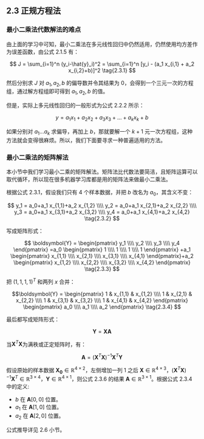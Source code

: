 
## 2.3 正规方程法

### 最小二乘法代数解法的难点

由上面的学习中可知，最小二乘法在多元线性回归中仍然适用，仍然使用均方差作为误差函数，由公式 2.1.5 有：

$$
J = \sum_{i=1}^n (y_i-\hat{y}_i)^2 = \sum_{i=1}^n [y_i - (a_1 x_{i,1} + a_2 x_{i,2}+b)]^2 
\tag{2.3.1}
$$


然后分别求 $J$ 对 $a_1, a_2, b$ 的偏导数并令其结果为 0，会得到一个三元一次的方程组，通过解方程组即可得到 $a_1, a_2, b$ 的值。

但是，实际上多元线性回归的一般形式为公式 2.2.2 所示：

$$
y = a_1x_1 + a_2x_2 +a_3x_3 + \dots + a_kx_k + b \tag{2.3.2}
$$

如果分别对 $a_1 \dots a_k$ 求偏导，再加上 $b$，那就要解一个 $k+1$ 元一次方程组，这种方法就会变得很麻烦。所以，我们下面要寻求一种普遍适用的方法。

### 最小二乘法的矩阵解法

本小节中我们学习最小二乘的矩阵解法。矩阵法比代数法要简洁，且矩阵运算可以取代循环，所以现在很多机器学习库都是用的矩阵法来做最小二乘法。

根据公式 2.3.1，假设我们只有 4 个样本数据，并把 $b$ 改名为 $a_0$，其含义不变：

$$
y_1 = a_0+a_1 x_{1,1}+a_2 x_{1,2}
\\\\
y_2 = a_0+a_1 x_{2,1}+a_2 x_{2,2}
\\\\
y_3 = a_0+a_1 x_{3,1}+a_2 x_{3,2}
\\\\
y_4 = a_0+a_1 x_{4,1}+a_2 x_{4,2}
\tag{2.3.2}
$$

写成矩阵形式：

$$
\boldsymbol{Y} = 
\begin{pmatrix}
y_1
\\\\
y_2
\\\\
y_3
\\\\
y_4
\end{pmatrix}
=a_0
\begin{pmatrix}
    1
    \\\\
    1
    \\\\
    1
    \\\\
    1
\end{pmatrix}
+a_1 
\begin{pmatrix}
    x_{1,1} 
    \\\\
    x_{2,1}
    \\\\
    x_{3,1}
    \\\\
    x_{4,1}
\end{pmatrix}+a_2 
\begin{pmatrix}
    x_{1,2} 
    \\\\
    x_{2,2}
    \\\\
    x_{3,2}
    \\\\
    x_{4,2}
\end{pmatrix}
\tag{2.3.3}
$$


把 $(1,1,1,1)^T$ 和两列 $x$ 合并：

$$\boldsymbol{Y} =
\begin{pmatrix} 
1 & x_{1,1} & x_{1,2}
\\\\
1 & x_{2,1} & x_{2,2}
\\\\
1 & x_{3,1} & x_{3,2}
\\\\
1 & x_{4,1} & x_{4,2}
\end{pmatrix} 
\begin{pmatrix} 
a_0 \\\\ a_1 \\\\ a_2
\end{pmatrix} 
\tag{2.3.4}
$$

最后都写成矩阵形式：

$$
\boldsymbol{Y} = \boldsymbol{X}\boldsymbol{A} \tag{2.3.5}
$$

当$\boldsymbol{X}^T\boldsymbol{X}$为满秩或正定矩阵时，有：

$$
\boldsymbol{A} = (\boldsymbol{X}^T\boldsymbol{X})^{-1}\boldsymbol{X}^T\boldsymbol{Y} \tag{2.3.6}
$$

假设原始的样本数据 $\boldsymbol{X_0} \in \mathbb{R}^{4 \times 2}$，左侧增加一列 1 之后 $\boldsymbol{X} \in \mathbb{R}^{4 \times 3}$，$(\boldsymbol{X}^T\boldsymbol{X})^{-1}\boldsymbol{X}^T \in \mathbb{R}^{3 \times 4}$，$\boldsymbol{Y} \in \mathbb{R}^{4 \times 1}$，则公式 2.3.6 的结果  $\boldsymbol{A} \in \mathbb{R}^{3 \times 1}$。根据公式 2.3.4 中的定义:
- $b$ 在 $\boldsymbol{A}[0,0]$ 位置。
- $a_1$ 在 $\boldsymbol{A}[1,0]$ 位置。
- $a_2$ 在 $\boldsymbol{A}[2,0]$ 位置。


公式推导详见 2.6 小节。
